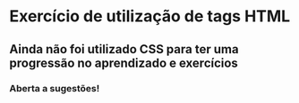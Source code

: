 # Exercício de utilização de tags HTML

## Ainda não foi utilizado CSS para ter uma progressão no aprendizado e exercícios

### Aberta a sugestões!
